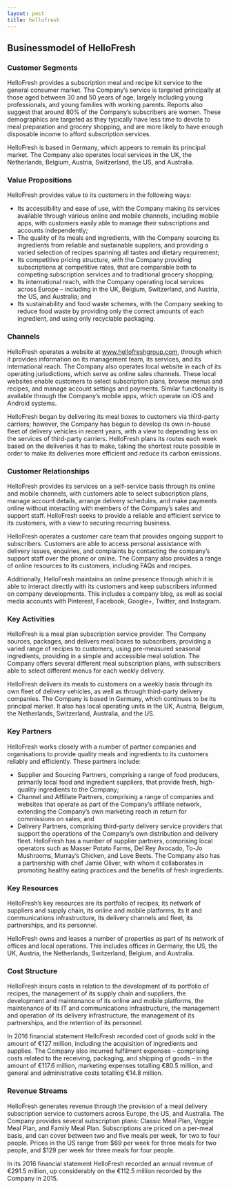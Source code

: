 ```yaml
---
layout: post
title: hellofresh
---
```


Businessmodel of HelloFresh
----------------------------

### Customer Segments

HelloFresh provides a subscription meal and recipe kit service to the general consumer market. The Company’s service is targeted principally at those aged between 30 and 50 years of age, largely including young professionals, and young families with working parents. Reports also suggest that around 80% of the Company’s subscribers are women. These demographics are targeted as they typically have less time to devote to meal preparation and grocery shopping, and are more likely to have enough disposable income to afford subscription services.

HelloFresh is based in Germany, which appears to remain its principal market. The Company also operates local services in the UK, the Netherlands, Belgium, Austria, Switzerland, the US, and Australia.

### Value Propositions

HelloFresh provides value to its customers in the following ways:

 * Its accessibility and ease of use, with the Company making its services available through various online and mobile channels, including mobile apps, with customers easily able to manage their subscriptions and accounts independently;
* The quality of its meals and ingredients, with the Company sourcing its ingredients from reliable and sustainable suppliers, and providing a varied selection of recipes spanning all tastes and dietary requirement;
* Its competitive pricing structure, with the Company providing subscriptions at competitive rates, that are comparable both to competing subscription services and to traditional grocery shopping;
* Its international reach, with the Company operating local services across Europe – including in the UK, Belgium, Switzerland, and Austria, the US, and Australia; and
* Its sustainability and food waste schemes, with the Company seeking to reduce food waste by providing only the correct amounts of each ingredient, and using only recyclable packaging.
 ### Channels

HelloFresh operates a website at www.hellofreshgroup.com, through which it provides information on its management team, its services, and its international reach. The Company also operates local website in each of its operating jurisdictions, which serve as online sales channels. These local websites enable customers to select subscription plans, browse menus and recipes, and manage account settings and payments. Similar functionality is available through the Company’s mobile apps, which operate on iOS and Android systems.

HelloFresh began by delivering its meal boxes to customers via third-party carriers; however, the Company has begun to develop its own in-house fleet of delivery vehicles in recent years, with a view to depending less on the services of third-party carriers. HelloFresh plans its routes each week based on the deliveries it has to make, taking the shortest route possible in order to make its deliveries more efficient and reduce its carbon emissions.

### Customer Relationships

HelloFresh provides its services on a self-service basis through its online and mobile channels, with customers able to select subscription plans, manage account details, arrange delivery schedules, and make payments online without interacting with members of the Company’s sales and support staff. HelloFresh seeks to provide a reliable and efficient service to its customers, with a view to securing recurring business.

HelloFresh operates a customer care team that provides ongoing support to subscribers. Customers are able to access personal assistance with delivery issues, enquiries, and complaints by contacting the company’s support staff over the phone or online. The Company also provides a range of online resources to its customers, including FAQs and recipes.

Additionally, HelloFresh maintains an online presence through which it is able to interact directly with its customers and keep subscribers informed on company developments. This includes a company blog, as well as social media accounts with Pinterest, Facebook, Google+, Twitter, and Instagram.

### Key Activities

HelloFresh is a meal plan subscription service provider. The Company sources, packages, and delivers meal boxes to subscribers, providing a varied range of recipes to customers, using pre-measured seasonal ingredients, providing in a simple and accessible meal solution. The Company offers several different meal subscription plans, with subscribers able to select different menus for each weekly delivery.

HelloFresh delivers its meals to customers on a weekly basis through its own fleet of delivery vehicles, as well as through third-party delivery companies. The Company is based in Germany, which continues to be its principal market. It also has local operating units in the UK, Austria, Belgium, the Netherlands, Switzerland, Australia, and the US.

### Key Partners

HelloFresh works closely with a number of partner companies and organisations to provide quality meals and ingredients to its customers reliably and efficiently. These partners include:

 * Supplier and Sourcing Partners, comprising a range of food producers, primarily local food and ingredient suppliers, that provide fresh, high-quality ingredients to the Company;
* Channel and Affiliate Partners, comprising a range of companies and websites that operate as part of the Company’s affiliate network, extending the Company’s own marketing reach in return for commissions on sales; and
* Delivery Partners, comprising third-party delivery service providers that support the operations of the Company’s own distribution and delivery fleet.
 HelloFresh has a number of supplier partners, comprising local operators such as Masser Potato Farms, Del Rey Avocado, To-Jo Mushrooms, Murray’s Chicken, and Love Beets. The Company also has a partnership with chef Jamie Oliver, with whom it collaborates in promoting healthy eating practices and the benefits of fresh ingredients.

### Key Resources

HelloFresh’s key resources are its portfolio of recipes, its network of suppliers and supply chain, its online and mobile platforms, its It and communications infrastructure, its delivery channels and fleet, its partnerships, and its personnel.

HelloFresh owns and leases a number of properties as part of its network of offices and local operations. This includes offices in Germany, the US, the UK, Austria, the Netherlands, Switzerland, Belgium, and Australia.

### Cost Structure

HelloFresh incurs costs in relation to the development of its portfolio of recipes, the management of its supply chain and suppliers, the development and maintenance of its online and mobile platforms, the maintenance of its IT and communications infrastructure, the management and operation of its delivery infrastructure, the management of its partnerships, and the retention of its personnel.

In 2016 financial statement HelloFresh recorded cost of goods sold in the amount of €127 million, including the acquisition of ingredients and supplies. The Company also incurred fulfilment expenses – comprising costs related to the receiving, packaging, and shipping of goods – in the amount of €117.6 million, marketing expenses totalling €80.5 million, and general and administrative costs totalling €14.8 million.

### Revenue Streams

HelloFresh generates revenue through the provision of a meal delivery subscription service to customers across Europe, the US, and Australia. The Company provides several subscription plans: Classic Meal Plan, Veggie Meal Plan, and Family Meal Plan. Subscriptions are priced on a per-meal basis, and can cover between two and five meals per week, for two to four people. Prices in the US range from $69 per week for three meals for two people, and $129 per week for three meals for four people.

In its 2016 financial statement HelloFresh recorded an annual revenue of €291.5 million, up considerably on the €112.5 million recorded by the Company in 2015.
